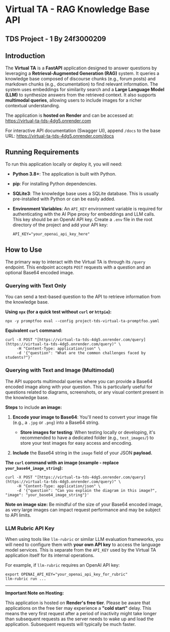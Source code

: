 # Virtual TA - RAG Knowledge Base API
## TDS Project - 1 By 24f3000209

## Introduction

The **Virtual TA** is a **FastAPI** application designed to answer questions by leveraging a **Retrieval-Augmented Generation (RAG)** system. It queries a knowledge base composed of discourse chunks (e.g., forum posts) and markdown chunks (e.g., documentation) to find relevant information. The system uses embeddings for similarity search and a **Large Language Model (LLM)** to synthesize answers from the retrieved context. It also supports **multimodal queries**, allowing users to include images for a richer contextual understanding.

The application is **hosted on Render** and can be accessed at: <https://virtual-ta-tds-4dg5.onrender.com>

For interactive API documentation (Swagger UI), append `/docs` to the base URL: <https://virtual-ta-tds-4dg5.onrender.com/docs>

## Running Requirements

To run this application locally or deploy it, you will need:

* **Python 3.8+**: The application is built with Python.

* **pip**: For installing Python dependencies.

* **SQLite3**: The knowledge base uses a SQLite database. This is usually pre-installed with Python or can be easily added.

* **Environment Variables**: An `API_KEY` environment variable is required for authenticating with the AI Pipe proxy for embeddings and LLM calls. This key should be an OpenAI API key. Create a `.env` file in the root directory of the project and add your API key:

  ```
  API_KEY="your_openai_api_key_here"
  ```

## How to Use

The primary way to interact with the Virtual TA is through its `/query` endpoint. This endpoint accepts `POST` requests with a question and an optional Base64 encoded image.

### Querying with Text Only

You can send a text-based question to the API to retrieve information from the knowledge base.

**Using `npx` (for a quick test without `curl` or `httpie`):**

```
npx -y promptfoo eval --config project-tds-virtual-ta-promptfoo.yaml
```

**Equivalent `curl` command:**

```
curl -X POST "[https://virtual-ta-tds-4dg5.onrender.com/query](https://virtual-ta-tds-4dg5.onrender.com/query)" \
     -H "Content-Type: application/json" \
     -d '{"question": "What are the common challenges faced by students?"}'
```

### Querying with Text and Image (Multimodal)

The API supports multimodal queries where you can provide a Base64 encoded image along with your question. This is particularly useful for questions related to diagrams, screenshots, or any visual content present in the knowledge base.

**Steps** to include **an image:**

1. **Encode your image to Base64**: You'll need to convert your image file (e.g., a `.jpg` or `.png`) into a Base64 string.

   * **Store images for testing**: When testing locally or developing, it's recommended to have a dedicated folder (e.g., `test_images/`) to store your test images for easy access and encoding.

2. **Include** the Base64 string in the `image` field of your JSON **payload.**


**The `curl` command with an image (example - replace `your_base64_image_string`):**

```
curl -X POST "[https://virtual-ta-tds-4dg5.onrender.com/query](https://virtual-ta-tds-4dg5.onrender.com/query)" \
     -H "Content-Type: application/json" \
     -d '{"question": "Can you explain the diagram in this image?", "image": "your_base64_image_string"}'
```

**Note on image size:** Be mindful of the size of your Base64 encoded image, as very large images can impact request performance and may be subject to API limits.

### LLM Rubric API Key

When using tools like `llm-rubric` or similar LLM evaluation frameworks, you will need to configure them with **your own API key** to access the language model services. This is separate from the `API_KEY` used by the Virtual TA application itself for its internal operations.

For example, if `llm-rubric` requires an OpenAI API key:

```
export OPENAI_API_KEY="your_openai_api_key_for_rubric"
llm-rubric run ...
```

---

**Important Note on Hosting:**

This application is hosted on **Render's free tier**. Please be aware that applications on the free tier may experience a **"cold start"** delay. This means the very first request after a period of inactivity might take longer than subsequent requests as the server needs to wake up and load the application. Subsequent requests will typically be much faster.
